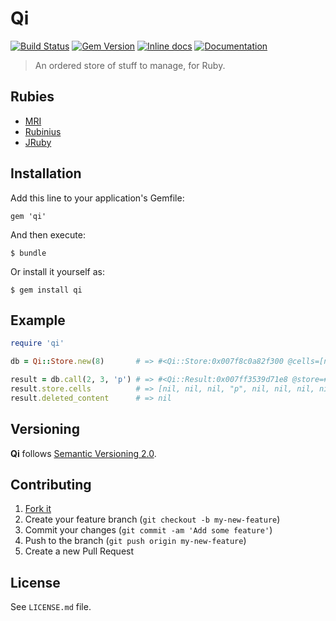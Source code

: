 # Qi

[![Build Status](https://travis-ci.org/cyril/qi.svg?branch=master)][travis]
[![Gem Version](https://badge.fury.io/rb/qi.svg)][gem]
[![Inline docs](http://inch-ci.org/github/cyril/qi.svg?branch=master)][inchpages]
[![Documentation](http://img.shields.io/:yard-docs-38c800.svg)][rubydoc]

> An ordered store of stuff to manage, for Ruby.

## Rubies

* [MRI](https://www.ruby-lang.org/)
* [Rubinius](http://rubini.us/)
* [JRuby](http://jruby.org/)

## Installation

Add this line to your application's Gemfile:

    gem 'qi'

And then execute:

    $ bundle

Or install it yourself as:

    $ gem install qi

## Example

```ruby
require 'qi'

db = Qi::Store.new(8)       # => #<Qi::Store:0x007f8c0a82f300 @cells=[nil, nil, nil, nil, nil, nil, nil, nil]>

result = db.call(2, 3, 'p') # => #<Qi::Result:0x007ff3539d71e8 @store=#<Qi::Store:0x007ff3539d7238 @cells=[nil, nil, nil, "p", nil, nil, nil, nil]>, @deleted_content=nil>
result.store.cells          # => [nil, nil, nil, "p", nil, nil, nil, nil]
result.deleted_content      # => nil
```

## Versioning

__Qi__ follows [Semantic Versioning 2.0](http://semver.org/).

## Contributing

1. [Fork it](https://github.com/cyril/qi/fork)
2. Create your feature branch (`git checkout -b my-new-feature`)
3. Commit your changes (`git commit -am 'Add some feature'`)
4. Push to the branch (`git push origin my-new-feature`)
5. Create a new Pull Request

## License

See `LICENSE.md` file.

[gem]: https://rubygems.org/gems/qi
[travis]: https://travis-ci.org/cyril/qi
[inchpages]: http://inch-ci.org/github/cyril/qi/
[rubydoc]: http://rubydoc.info/gems/qi/frames
